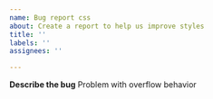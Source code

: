 ```yaml
---
name: Bug report css
about: Create a report to help us improve styles
title: ''
labels: ''
assignees: ''

---
```


**Describe the bug**
Problem with overflow behavior
